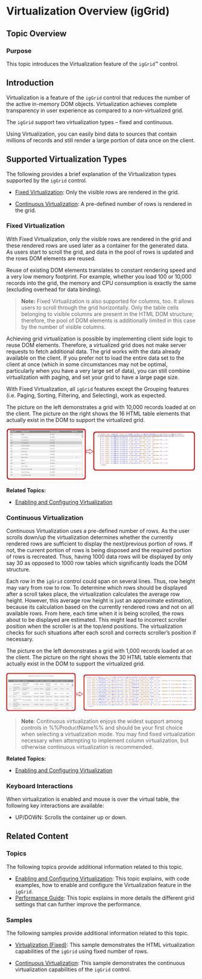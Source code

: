 ﻿<!--
|metadata|
{
    "fileName": "iggrid-virtualization-overview",
    "controlName": "igGrid",
    "tags": []
}
|metadata|
-->

# Virtualization Overview (igGrid)

## Topic Overview

### Purpose

This topic introduces the Virtualization feature of the `igGrid`™ control.



## Introduction

Virtualization is a feature of the `igGrid` control that reduces the number of the active in-memory DOM objects. Virtualization achieves complete transparency in user experience as compared to a non-virtualized grid.

The `igGrid` support two virtualization types – fixed and continuous.

Using Virtualization, you can easily bind data to sources that contain millions of records and still render a large portion of data once on the client.



## Supported Virtualization Types

The following provides a brief explanation of the Virtualization types supported by the `igGrid` control.

- [Fixed Virtualization](#fixed): Only the visible rows are rendered in the grid.

- [Continuous Virtualization](#continuous): A pre-defined number of rows is rendered in the grid.



### <a id="fixed"></a> Fixed Virtualization 

With Fixed Virtualization, only the visible rows are rendered in the grid and these rendered rows are used later as a container for the generated data. As users start to scroll the grid, and data in the pool of rows is updated and the rows DOM elements are reused.

Reuse of existing DOM elements translates to constant rendering speed and a very low memory footprint. For example, whether you load 100 or 10,000 records into the grid, the memory and CPU consumption is exactly the same (excluding overhead for data binding).

> **Note:** Fixed Virtualization is also supported for columns, too. It allows users to scroll through the grid horizontally. Only the table cells belonging to visible columns are present in the HTML DOM structure; therefore, the pool of DOM elements is additionally limited in this case by the number of visible columns.

Achieving grid virtualization is possible by implementing client side logic to reuse DOM elements. Therefore, a virtualized grid does not make server requests to fetch additional data. The grid works with the data already available on the client. If you prefer not to load the entire data set to the client at once (which in some circumstances may not be optimal, particularly when you have a very large set of data), you can still combine virtualization with paging, and set your grid to have a large page size.

With Fixed Virtualization, all `igGrid` features except the Grouping features (i.e. Paging, Sorting, Filtering, and Selecting), work as expected.

The picture on the left demonstrates a grid with 10,000 records loaded at on the client. The picture on the right shows the 16 HTML table elements that actually exist in the DOM to support the virtualized grid.

![](images/igGrid_Virtualization_Overview_01.png)

**Related Topics:**

-   [Enabling and Configuring Virtualization](igGrid-Enabling-and-Configuring-Virtualization.html)


### <a id="continuous"></a> Continuous Virtualization 

Continuous Virtualization uses a pre-defined number of rows. As the user scrolls down/up the virtualization determines whether the currently rendered rows are sufficient to display the next/previous portion of rows. If not, the current portion of rows is being disposed and the required portion of rows is recreated. Thus, having 1000 data rows will be displayed by only say 30 as opposed to 1000 row tables which significantly loads the DOM structure.

Each row in the `igGrid` control could span on several lines. Thus, row height may vary from row to row. To determine which rows should be displayed after a scroll takes place, the virtualization calculates the average row height. However, this average row height is just an approximate estimation, because its calculation based on the currently rendered rows and not on all available rows. From here, each time when it is being scrolled, the rows about to be displayed are estimated. This might lead to incorrect scroller position when the scroller is at the top/end positions. The virtualization checks for such situations after each scroll and corrects scroller’s position if necessary.

The picture on the left demonstrates a grid with 1,000 records loaded at on the client. The picture on the right shows the 30 HTML table elements that actually exist in the DOM to support the virtualized grid.

![](images/igGrid_Virtualization_Overview_2.png)

> **Note**: Continuous virtualization enjoys the widest support among controls in %%ProductName%% and should be your first choice when selecting a virtualization mode. You may find fixed virtualization necessary when attempting to implement column virtualization, but otherwise continuous virtualization is recommended.

**Related Topics:**

-   [Enabling and Configuring Virtualization](igGrid-Enabling-and-Configuring-Virtualization.html)

### Keyboard Interactions

When virtualization is enabled and mouse is over the virtual table, the following key interactions are available:

- UP/DOWN: Scrolls the container up or down.

## <a id="related-content"></a> Related Content

### <a id="topics"></a> Topics

The following topics provide additional information related to this topic.

- [Enabling and Configuring Virtualization](igGrid-Enabling-and-Configuring-Virtualization.html): This topic explains, with code examples, how to enable and configure the Virtualization feature in the `igGrid`.
- [Performance Guide](iggrid-performance-guide.html): This topic explains in more details the different grid settings that can further improve the performance.

### <a id="samples"></a> Samples

The following samples provide additional information related to this topic.

- [Virtualization (Fixed)](%%SamplesUrl%%/grid/virtualization-fixed): This sample demonstrates the HTML virtualization capabilities of the `igGrid` using fixed number of rows.

- [Continuous Virtualization](%%SamplesUrl%%/grid/virtualization-continuous): This sample demonstrates the continuous virtualization capabilities of the `igGrid` control.





 

 


